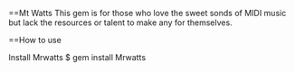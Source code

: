 ==Mt Watts
This gem is for those who love the sweet sonds of MIDI music but lack the resources or talent to make any for themselves.

==How to use

Install Mrwatts
$ gem install Mrwatts